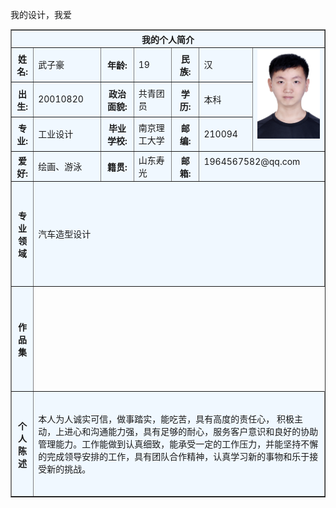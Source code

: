 <html>
<body background=https://up.enterdesk.com/edpic/cb/12/c0/cb12c0700fc6fec3daf9954456907681.jpg>
<table border="1" align="center" cellpadding="10" width="800">
<tr>
<th colspan="7" bgcolor="aliceblue" >我的个人简介</th>
</tr>
<tr>
<th bgcolor="aliceblue">姓名:</th>
<td bgcolor="aliceblue"> 武子豪</td>
<th bgcolor="aliceblue">年龄:</th>
<td bgcolor="aliceblue">19</td>
<th bgcolor="aliceblue">民族:</th>
<td bgcolor="aliceblue">汉</td>
<td bgcolor="aliceblue" rowspan="3" width="100"<p><img border="0" src="DSC_7548.JPG" />
</a></p></td>
</tr>
<tr>
<th bgcolor="aliceblue">出生:</th>
<td bgcolor="aliceblue">20010820</td>
<th bgcolor="aliceblue">政治面貌:</th>
<td bgcolor="aliceblue">共青团员</td>
<th bgcolor="aliceblue">学历:</th>
<td bgcolor="aliceblue">本科</td>
</tr>
<tr>
<th bgcolor="aliceblue">专业:</th>
<td bgcolor="aliceblue">工业设计</td>
<th bgcolor="aliceblue">毕业学校:</th>
<td bgcolor="aliceblue">南京理工大学</td>
<th bgcolor="aliceblue">邮编:</th>
<td bgcolor="aliceblue">210094</td>
</tr>
<tr>
<th bgcolor="aliceblue">爱好:</th>
<td bgcolor="aliceblue">绘画、游泳</td>
<th bgcolor="aliceblue">籍贯:</th>
<td bgcolor="aliceblue">山东寿光</td>
<th bgcolor="aliceblue">邮箱:</th>
<td bgcolor="aliceblue"colspan="2"<p><ahref="mailto:1964567582@qq.com?subject=Hello%20again">1964567582@qq.com </a></p></td>
</tr>
<tr>
<th height="160" bgcolor="aliceblue">专业领域</th>
<td bgcolor="aliceblue"colspan="6">
<p>汽车造型设计</p>
</td>
</tr>
<tr>
<th height="160" bgcolor="aliceblue"> 作品集</th>
<tdbgcolor="aliceblue"colspan="6">
<p>我的设计，我爱</p>
</tr>
<tr>
<th height="160" bgcolor="aliceblue">个人陈述</th>
<td bgcolor="aliceblue"colspan="6">
<p>本人为人诚实可信，做事踏实，能吃苦，具有高度的责任心， 积极主动，上进心和沟通能力强，具有足够的耐心，服务客户意识和良好的协助管理能力。工作能做到认真细致，能承受一定的工作压力，并能坚持不懈的完成领导安排的工作，具有团队合作精神，认真学习新的事物和乐于接受新的挑战。</p>    
</tr>
</body>
</html>

